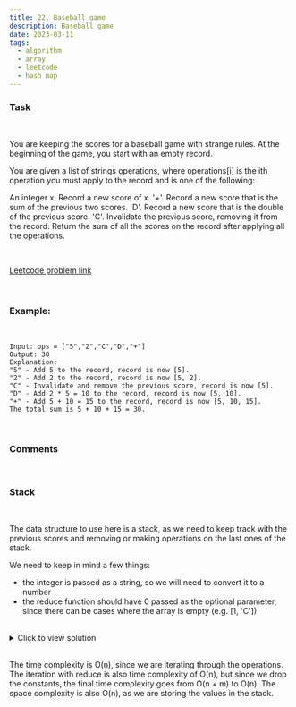 ```yaml
---
title: 22. Baseball game
description: Baseball game
date: 2023-03-11
tags:
  - algorithm
  - array
  - leetcode
  - hash map
---
```


### Task

<br />

You are keeping the scores for a baseball game with strange rules. At the beginning of the game, you start with an empty record.

You are given a list of strings operations, where operations[i] is the ith operation you must apply to the record and is one of the following:

An integer x.
Record a new score of x.
'+'.
Record a new score that is the sum of the previous two scores.
'D'.
Record a new score that is the double of the previous score.
'C'.
Invalidate the previous score, removing it from the record.
Return the sum of all the scores on the record after applying all the operations.

<br />

[Leetcode problem link](https://leetcode.com/problems/baseball-game)

<br />

### Example:

<br />

```
Input: ops = ["5","2","C","D","+"]
Output: 30
Explanation:
"5" - Add 5 to the record, record is now [5].
"2" - Add 2 to the record, record is now [5, 2].
"C" - Invalidate and remove the previous score, record is now [5].
"D" - Add 2 * 5 = 10 to the record, record is now [5, 10].
"+" - Add 5 + 10 = 15 to the record, record is now [5, 10, 15].
The total sum is 5 + 10 + 15 = 30.
```

<br />

### Comments

<br />

### Stack

<br />

The data structure to use here is a stack, as we need to keep track with the previous scores and removing or making operations on the last ones of the stack.

We need to keep in mind a few things:

- the integer is passed as a string, so we will need to convert it to a number
- the reduce function should have 0 passed as the optional parameter, since there can be cases where the array is empty (e.g. [1, 'C'])

<br />

<details>
  <summary>Click to view solution</summary>

```js
var calPoints = function (operations) {
  let finalScore = [];

  for (let i = 0; i < operations.length; i++) {
    if (operations[i] === "+") {
      let newScore =
        finalScore[finalScore.length - 2] + finalScore[finalScore.length - 1];
      finalScore.push(newScore);
    } else if (operations[i] === "C") {
      finalScore.pop();
    } else if (operations[i] === "D") {
      let newScore = 2 * finalScore[finalScore.length - 1];
      finalScore.push(newScore);
    } else {
      finalScore.push(Number(operations[i]));
    }
  }

  return finalScore.reduce((sum, num) => sum + num, 0);
};
```

</details>

<br />

The time complexity is O(n), since we are iterating through the operations. The iteration with reduce is also time complexity of O(n), but since we drop the constants, the final time complexity goes from O(n + m) to O(n).
The space complexity is also O(n), as we are storing the values in the stack.

<br />

